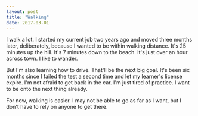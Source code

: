 ```yaml
---
layout: post
title: "Walking"
date: 2017-03-01
---
```


I walk a lot. I started my current job two years ago and moved three months later, deliberately, because I wanted to be within walking distance. It's 25 minutes up the hill. It's 7 minutes down to the beach. It's just over an hour across town. I like to wander.

But I'm also learning how to drive. That'll be the next big goal. It's been six months since I failed the test a second time and let my learner's license expire. I'm not afraid to get back in the car. I'm just tired of practice. I want to be onto the next thing already.

For now, walking is easier. I may not be able to go as far as I want, but I don't have to rely on anyone to get there.
